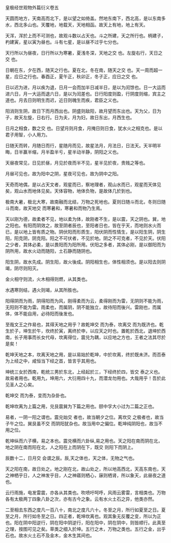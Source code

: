 皇极经世观物外篇衍义卷五

天圆而地方，天南高而北下，是以望之如倚盖。然地东南下，西北高，是以东南多水，西北多山也。天覆地，地载天，天地相函。故天上有地，地上有天。

天浑，浑於上而不可测也，故观斗数以占天也。斗之所建，天之所行也。柄建子，杓建寅，星以寅为昼也。斗有七星，是以昼不过乎七分也。

天行所以为昼夜，日行所以为寒暑，夏浅冬深，天地之交 也。左旋右行，天日之交 也。

日朝在东，夕在西，随天之行也。夏在北，冬在南，随天之交 也。天一周而超一星，应日之行也。春酉正，夏午正，秋卯正，冬子正，应日之交 也。

日以迟为进，月以疾为退，日月一会而加半日减半日，是以为闰馀也。日一大运而进六日，月一大运而退六日，是以为闰差也。日行阳度则盈，行阴度则缩，宾主之道也。月去日则明生而迟，近日则魄生而疾，君臣之义也。

阳消则生阴，故日下而月西出也。阴盛则敌阳，故月望而东出也。天为父，日为子，故天左旋，日右行。日为夫，月为妇，故日东出，月西生也。

日月之相食，数之交 也。日望月则月食，月掩日则日食，犹水火之相克也。是以君子用智，小人用力。

日随天而转，月随日而行，星随月而见，故星法月，月法日，日法天。天半明半晦，日半赢半缩，月半盈半亏，星半动半静，阴阳之义也。

天昼夜常见，日见於昼，月见於夜而半不见，星半见於夜，贵贱之等也。

月昼可见也，故为阳中之阴，星夜可见也，故为阴中之阳。

天奇而地偶，是以占天文者，观星而已，察地理者，观山水而已，观星而天体见矣，观山水而地体见矣。天体容物，地体负物，是故体几於到也。

极南大暑，极北大寒，故南融而北结，万物之死地也。夏则日随斗而北，冬则日随斗而南，故天地交 而寒暑和，寒暑和而物乃生焉。

天以刚为德，故柔者不见，地以柔为体，故刚者不生，是以震，天之阴也。巽，地之阳也。有阳而阴效之，故至阴者辰也，至阳者日也，皆在乎天，而地则水火而已，是以地上皆有质之物。阴伏阳而形质生，阳伏阴而性情生，是以阳生阴，阴生阳，阳克阴，阴克阳。阳之不可伏者，不见於地。阴之不可克者，不见於天。伏阳之少者，其体必柔，是以畏阳而为阳所用。伏阳之多者，其体必刚，是以御阳而为阴所用，故水火动而随阳，土石静而随阴也。

阳生阴，故水先成。阴生阳，故火後成。阴阳相生也，体性相须也。是以阳去则阴竭，阴尽则阳灭。

金火相守则流，火木相得则燃，从其类也。

水遇寒则结，遇火则竭，从其所胜也。

阳得阴而为雨，阴得阳而为风，刚得柔而为云，柔得刚而为雷，无阴则不能为雨，无阳则不能为雷。雨柔也，而属阴，阴不能独立，故待阳而後兴。雷刚也，而属体，体不能自用，必待阳而後发也。

至哉文王之作易也，其得天地之用乎？故乾坤交 而为泰，坎离交 而为既济也。乾生於子，坤生於午，坎终於寅，离终於申，以应天之时也。置乾於西北，退坤於西南，长子用事而长女代母，坎离得位，震兑为耦，以应地之方也，王者之法其尽於是矣！

乾坤天地之本，坎离天地之用，是以易始於乾坤，中於坎离，终於既未济。而否泰为上经之中，咸恒当下经之首，皆言乎其用也。

坤统三女於西南，乾统三男於东北，上经起於三，下经终於四，皆交 泰之义也。故易者用也。乾用九，坤用六，大衍用四十九，而潜龙勿用也。大哉用乎！吾於此见圣人之心矣。

乾坤交 而为泰，变而为杂卦也。

乾坤坎离为上篇之用，兑艮震巽为下篇之用也。颐中孚大小过为二篇之正也。

易者，一阴一阳之谓也。震兑始交 者也，故当朝夕之位。离坎交 之极者也，故当子午之位。巽艮虽不交 而阴阳犹杂也。故当用中之偏位。乾坤纯阴阳也，故当不用之位。

乾坤纵而六子横，易之本也。震兑横而六卦纵,易之用也。天之阳在南而阴在北，地之阴在南而阳在北，人之阳在上而阴在下，既交 则阳下而阴上。

辰数十二，日月交 会谓之辰。辰,天之体也，天之体，无物之气也。

天之阳在南，故日处之。地之刚在北，故山处之，所以地高西北，天高东南也，天之神栖乎日，人之神发乎目，人之神寤则栖心，寐则栖肾，所以象天，此昼夜之道也。

云行雨施，电发雷震，亦各从其类也。吹喷吁呵呼，风雨云雾雷，言相类也。万物各有太极两丁四象八卦之次，亦有古今之象。云有水火土石之异，他类亦然。

二至相去东西之度凡一百八十，南北之度凡六十。冬至之月，所行如夏至之日。夏至之月，所行如冬至之日。四正者，乾坤坎离也。观其象无反覆之变，所以为正也。阳在阴中阳逆行，阴在阳中阴逆行，阳在阳中，阴在阴中，则皆顺行。此真至之理，按图可见之矣。草类之细入於坤。五行之木，万物之类也。五行之金，出乎石也。故水火土石不及金木，金木生其间也。

